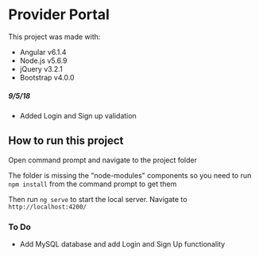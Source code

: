 # Provider Portal

This project was made with:
 - Angular  v6.1.4
 - Node.js v5.6.9
 - jQuery v3.2.1
 - Bootstrap v4.0.0 

##### 9/5/18
- Added Login and Sign up validation

## How to run this project

Open command prompt and navigate to the project folder 

The folder is missing the "node-modules" components so you need to run `npm install` from the command prompt to get them

Then run `ng serve` to start the local server. Navigate to `http://localhost:4200/`


### To Do
- Add MySQL database and add Login and Sign Up functionality

